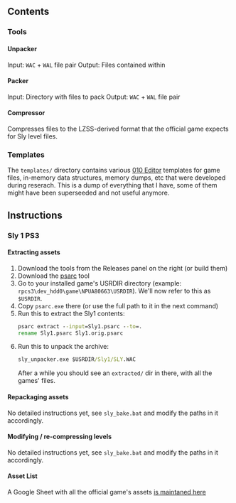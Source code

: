 ## Contents

### Tools

#### Unpacker
Input: `WAC` + `WAL` file pair
Output: Files contained within

#### Packer
Input: Directory with files to pack
Output: `WAC` + `WAL` file pair

#### Compressor
Compresses files to the LZSS-derived format that the official game expects for Sly level files.

### Templates
The `templates/` directory contains various [010 Editor](https://www.sweetscape.com/010editor/) templates for game files, in-memory data structures, memory dumps, etc that were developed during reserach.
This is a dump of everything that I have, some of them might have been superseeded and not useful anymore.

## Instructions
### Sly 1 PS3
#### Extracting assets
1) Download the tools from the Releases panel on the right (or build them)
1) Download the [psarc](http://www.mediafire.com/file/aegbgpkm3xfot80/psarc.zip/file) tool
1) Go to your installed game's USRDIR directory (example: `rpcs3\dev_hdd0\game\NPUA80663\USRDIR`).
   We'll now refer to this as `$USRDIR`.
1) Copy `psarc.exe` there (or use the full path to it in the next command)
1) Run this to extract the Sly1 contents:
    ```cmd
    psarc extract --input=Sly1.psarc --to=.
    rename Sly1.psarc Sly1.orig.psarc
    ```
1) Run this to unpack the archive:
   ```cmd
   sly_unpacker.exe $USRDIR/Sly1/SLY.WAC
   ```
   After a while you should see an `extracted/` dir in there, with all the games' files.

#### Repackaging assets
No detailed instructions yet, see `sly_bake.bat` and modify the paths in it accordingly.

#### Modifying / re-compressing levels
No detailed instructions yet, see `sly_bake.bat` and modify the paths in it accordingly.

#### Asset List
A Google Sheet with all the official game's assets [is maintaned here](https://docs.google.com/spreadsheets/d/1bdhTl2IvXVWOjnjhpgUTH0kg6e-RcioezIYrsi-_mso/edit?usp=sharing)
